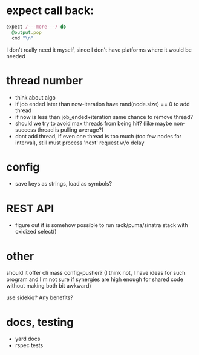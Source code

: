 # expect call back:

``` ruby
expect /---more---/ do
  @output.pop
  cmd "\n"
```
I don't really need it myself, since I don't have platforms where it would be needed


# thread number
  * think about algo
  * if job ended later than now-iteration have rand(node.size) == 0 to add thread
  * if now is less than job_ended+iteration same chance to remove thread?
  * should we try to avoid max threads from being hit? (like maybe non-success thread is pulling average?)
  * dont add thread, if even one thread is too much (too few nodes for interval), still must process 'next' request w/o delay


# config
  * save keys as strings, load as symbols?

# REST API
  * figure out if is somehow possible to run rack/puma/sinatra stack with oxidized select()

# other 
should it offer cli mass config-pusher? (I think not, I have ideas for such
program and I'm not sure if synergies are high enough for shared code without
making both bit awkward)

use sidekiq? Any benefits?


# docs, testing
  * yard docs
  * rspec tests
